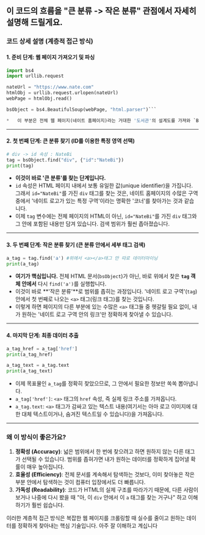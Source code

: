 이 코드의 흐름을 "큰 분류 -> 작은 분류" 관점에서 자세히 설명해 드릴게요.
---
### 코드 상세 설명 (계층적 접근 방식)

#### 1. 준비 단계: 웹 페이지 가져오기 및 파싱

```python
import bs4
import urllib.request

nateUrl = "https://www.nate.com"
htmlObj = urllib.request.urlopen(nateUrl)
webPage = htmlObj.read()

bsObject = bs4.BeautifulSoup(webPage, "html.parser")```

*   이 부분은 전체 웹 페이지(네이트 홈페이지)라는 거대한 '도서관'의 설계도를 가져와 `BeautifulSoup`이 이해할 수 있는 `bsObject` 객체로 만드는 과정입니다. 아직은 모든 정보가 다 포함된 상태입니다.
```
---
#### 2. 첫 번째 단계: 큰 분류 찾기 (ID를 이용한 특정 영역 선택)

```python
# div -> id 속성 : NateBi
tag = bsObject.find("div", {"id":"NateBi"})
print(tag)
```

*   **이것이 바로 '큰 분류'를 찾는 단계입니다.**
*   `id` 속성은 HTML 페이지 내에서 보통 유일한 값(unique identifier)을 가집니다. 그래서 `id="NateBi"`를 가진 `div` 태그를 찾는 것은, 네이트 홈페이지의 수많은 구역 중에서 '네이트 로고가 있는 특정 구역'이라는 명확한 '코너'를 찾아가는 것과 같습니다.
*   이제 `tag` 변수에는 전체 페이지의 HTML이 아닌, `id="NateBi"`를 가진 `div` 태그와 그 안에 포함된 내용만 담겨 있습니다. 검색 범위가 훨씬 좁아졌습니다.
---
#### 3. 두 번째 단계: 작은 분류 찾기 (큰 분류 안에서 세부 태그 검색)

```python
a_tag = tag.find('a') #위에서 <a></a>태그 만 따로 데이터마이닝
print(a_tag)
```

*   **여기가 핵심입니다.** 전체 HTML 문서(`bsObject`)가 아닌, 바로 위에서 찾은 **`tag` 객체 안에서** 다시 `find('a')`를 실행합니다.
*   이것이 바로 **'작은 분류'**로 범위를 좁히는 과정입니다. '네이트 로고 구역'(`tag`) 안에서 첫 번째로 나오는 `<a>` 태그(링크 태그)를 찾는 것입니다.
*   이렇게 하면 페이지의 다른 부분에 있는 수많은 `<a>` 태그들 중 헷갈릴 필요 없이, 내가 원하는 '네이트 로고 구역 안의 링크'만 정확하게 찾아낼 수 있습니다.
---
#### 4. 마지막 단계: 최종 데이터 추출

```python
a_tag_href = a_tag['href']
print(a_tag_href)

a_tag_text = a_tag.text
print(a_tag_text)
```

*   이제 목표물인 `a_tag`를 정확히 찾았으므로, 그 안에서 필요한 정보만 쏙쏙 뽑아냅니다.
*   `a_tag['href']`: `<a>` 태그의 `href` 속성, 즉 실제 링크 주소를 가져옵니다.
*   `a_tag.text`: `<a>` 태그가 감싸고 있는 텍스트 내용(여기서는 아마 로고 이미지에 대한 대체 텍스트이거나, 숨겨진 텍스트일 수 있습니다)을 가져옵니다.
---
### 왜 이 방식이 좋은가요?

1.  **정확성 (Accuracy)**: 넓은 범위에서 한 번에 찾으려고 하면 원하지 않는 다른 태그가 선택될 수 있습니다. 범위를 좁혀가면 내가 원하는 데이터를 정확하게 집어낼 확률이 매우 높아집니다.
2.  **효율성 (Efficiency)**: 전체 문서를 계속해서 탐색하는 것보다, 이미 찾아놓은 작은 부분 안에서 탐색하는 것이 컴퓨터 입장에서도 더 빠릅니다.
3.  **가독성 (Readability)**: 코드가 HTML의 실제 구조를 따라가기 때문에, 다른 사람이 보거나 나중에 다시 봤을 때 "아, 이 `div` 안에서 이 `a` 태그를 찾는 거구나" 하고 이해하기가 훨씬 쉽습니다.

이러한 계층적 접근 방식은 복잡한 웹 페이지를 크롤링할 때 실수를 줄이고 원하는 데이터를 정확하게 찾아내는 핵심 기술입니다. 아주 잘 이해하고 계십니다